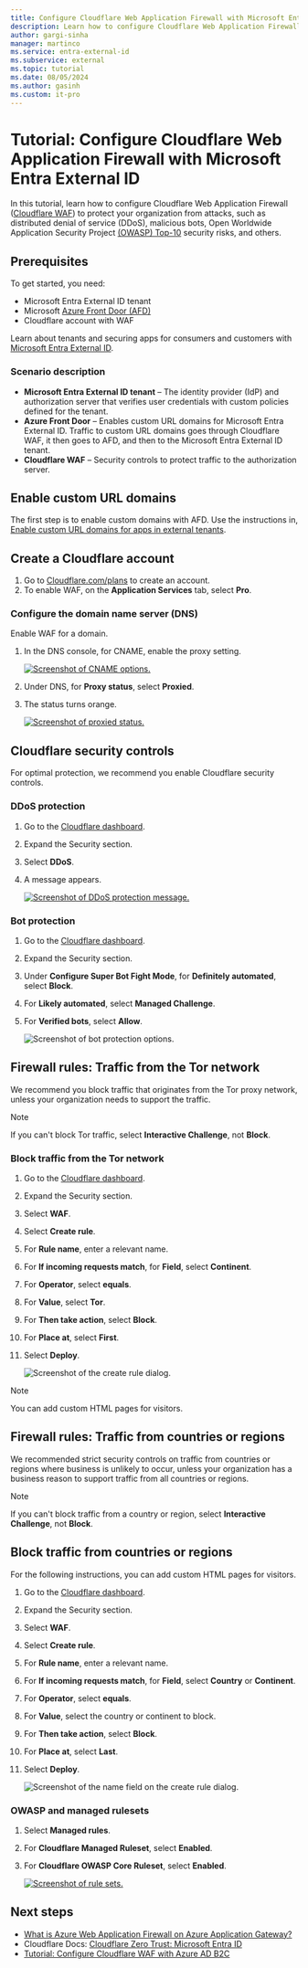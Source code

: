 ```yaml
---
title: Configure Cloudflare Web Application Firewall with Microsoft Entra External ID
description: Learn how to configure Cloudflare Web Application Firewall (WAF) to protect against attacks.
author: gargi-sinha
manager: martinco
ms.service: entra-external-id
ms.subservice: external
ms.topic: tutorial
ms.date: 08/05/2024
ms.author: gasinh
ms.custom: it-pro
---
```


# Tutorial: Configure Cloudflare Web Application Firewall with Microsoft Entra External ID

In this tutorial, learn how to configure Cloudflare Web Application Firewall ([Cloudflare WAF](https://www.cloudflare.com/application-services/products/waf/)) to protect your organization from attacks, such as distributed denial of service (DDoS), malicious bots, Open Worldwide Application Security Project [(OWASP) Top-10](https://owasp.org/www-project-top-ten/) security risks, and others. 

## Prerequisites

To get started, you need:

* Microsoft Entra External ID tenant
* Microsoft [Azure Front Door (AFD)](/azure/frontdoor/front-door-overview)
* Cloudflare account with WAF

Learn about tenants and securing apps for consumers and customers with [Microsoft Entra External ID](../external-identities-overview.md).

### Scenario description

* **Microsoft Entra External ID tenant** – The identity provider (IdP) and authorization server that verifies user credentials with custom policies defined for the tenant. 
* **Azure Front Door** – Enables custom URL domains for Microsoft Entra External ID. Traffic to custom URL domains goes through Cloudflare WAF, it then goes to AFD, and then to the Microsoft Entra External ID tenant. 
* **Cloudflare WAF** – Security controls to protect traffic to the authorization server. 

## Enable custom URL domains

The first step is to enable custom domains with AFD. Use the instructions in, [Enable custom URL domains for apps in external tenants](../customers/how-to-custom-url-domain.md). 

## Create a Cloudflare account

1. Go to [Cloudflare.com/plans](https://www.cloudflare.com/plans/) to create an account. 
2. To enable WAF, on the **Application Services** tab, select **Pro**. 

### Configure the domain name server (DNS)

Enable WAF for a domain.

1. In the DNS console, for CNAME, enable the proxy setting.

   [ ![Screenshot of CNAME options.](media/tutorial-configure-cloudflare-integration/proxy-settings.png)](media/tutorial-configure-cloudflare-integration/proxy-settings-expanded.png#lightbox)

2. Under DNS, for **Proxy status**, select **Proxied**.
3. The status turns orange.

   [ ![Screenshot of proxied status.](media/tutorial-configure-cloudflare-integration/proxied-status.png)](media/tutorial-configure-cloudflare-integration/proxied-status-expanded.png#lightbox)

## Cloudflare security controls

For optimal protection, we recommend you enable Cloudflare security controls. 

### DDoS protection

1. Go to the [Cloudflare dashboard](https://developers.cloudflare.com/workers/get-started/dashboard/).
2. Expand the Security section.
3. Select **DDoS**.
4. A message appears. 

    [ ![Screenshot of DDoS protection message.](media/tutorial-configure-cloudflare-integration/ddos-message.png)](media/tutorial-configure-cloudflare-integration/ddos-message-expanded.png#lightbox)

### Bot protection

1. Go to the [Cloudflare dashboard](https://developers.cloudflare.com/workers/get-started/dashboard/).
2. Expand the Security section.
3. Under **Configure Super Bot Fight Mode**, for **Definitely automated**, select **Block**.
4. For **Likely automated**, select **Managed Challenge**.
5. For **Verified bots**, select **Allow**.

   ![Screenshot of bot protection options.](media/tutorial-configure-cloudflare-integration/bot-protection.png)

## Firewall rules: Traffic from the Tor network

We recommend you block traffic that originates from the Tor proxy network, unless your organization needs to support the traffic. 

   > [!NOTE]
   > If you can't block Tor traffic, select **Interactive Challenge**, not **Block**.

### Block traffic from the Tor network

1. Go to the [Cloudflare dashboard](https://developers.cloudflare.com/workers/get-started/dashboard/). 
2. Expand the Security section.
3. Select **WAF**.
4. Select **Create rule**.
5. For **Rule name**, enter a relevant name.
6. For **If incoming requests match**, for **Field**, select **Continent**.
7. For **Operator**, select **equals**.
8. For **Value**, select **Tor**.
9. For **Then take action**, select **Block**.
10. For **Place at**, select **First**.
11. Select **Deploy**.

    ![Screenshot of the create rule dialog.](media/tutorial-configure-cloudflare-integration/create-rule.png)

   > [!NOTE]
   > You can add custom HTML pages for visitors.

## Firewall rules: Traffic from countries or regions

We recommended strict security controls on traffic from countries or regions where business is unlikely to occur, unless your organization has a business reason to support traffic from all countries or regions.  

   > [!NOTE]
   > If you can't block traffic from a country or region, select **Interactive Challenge**, not **Block**.

## Block traffic from countries or regions

For the following instructions, you can add custom HTML pages for visitors. 

1. Go to the [Cloudflare dashboard](https://developers.cloudflare.com/workers/get-started/dashboard/). 
1. Expand the Security section.
1. Select **WAF**.
1. Select **Create rule**.
1. For **Rule name**, enter a relevant name.
1. For **If incoming requests match**, for **Field**, select **Country** or **Continent**.
1. For **Operator**, select **equals**.
1. For **Value**, select the country or continent to block.
1. For **Then take action**, select **Block**.
1. For **Place at**, select **Last**.
1. Select **Deploy**.

   ![Screenshot of the name field on the create rule dialog.](media/tutorial-configure-cloudflare-integration/create-rule-name.png)

### OWASP and managed rulesets

1. Select **Managed rules**.
2. For **Cloudflare Managed Ruleset**, select **Enabled**.
3. For **Cloudflare OWASP Core Ruleset**, select **Enabled**.

   [ ![Screenshot of rule sets.](media/tutorial-configure-cloudflare-integration/rulesets.png)](media/tutorial-configure-cloudflare-integration/ruleset-expanded.png#lightbox)

## Next steps

* [What is Azure Web Application Firewall on Azure Application Gateway?](/azure/web-application-firewall/ag/ag-overview)
* Cloudflare Docs: [Cloudflare Zero Trust: Microsoft Entra ID](https://developers.cloudflare.com/cloudflare-one/identity/idp-integration/entra-id/)
* [Tutorial: Configure Cloudflare WAF with Azure AD B2C](/azure/active-directory-b2c/partner-cloudflare)
   



   
